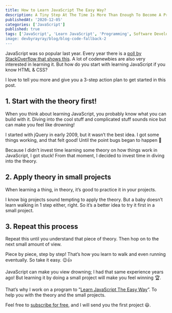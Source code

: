 ```yaml
---
title: How to Learn JavaScript The Easy Way?
description: A Tiny Step At The Time Is More Than Enough To Become A Pro
publishedAt: '2020-12-05'
categories: ['JavaScript']
published: true
tags: ['JavaScript', 'Learn JavaScript', 'Programming', Software Development']
image: devbyrayray/blog/blog-code-fallback-2
---
```


JavaScript was so popular last year. Every year there is a [poll by StackOverflow that shows this](https://insights.stackoverflow.com/survey/2019). A lot of codenewbies are also very interested in learning it. But how do you start with learning JavaScript if you know HTML & CSS?

I love to tell you more and give you a 3-step action plan to get started in this post.

## 1. Start with the theory first!

When you think about learning JavaScript, you probably know what you can build with it. Diving into the cool stuff and complicated stuff sounds nice but can make you feel like drowning!

I started with jQuery in early 2009, but it wasn’t the best idea. I got some things working, and that felt good! Until the point bugs began to happen 🥴

Because I didn’t invest time learning some theory on how things work in JavaScript, I got stuck! From that moment, I decided to invest time in diving into the theory.

## 2. Apply theory in small projects

When learning a thing, in theory, it’s good to practice it in your projects.

I know big projects sound tempting to apply the theory. But a baby doesn’t learn walking in 1 step either, right. So it’s a better idea to try it first in a small project.

## 3. Repeat this process

Repeat this until you understand that piece of theory. Then hop on to the next small amount of view.

Piece by piece, step by step! That’s how you learn to walk and even running eventually. So take it easy. 😉👍

JavaScript can make you view drowning; I had that same experience years ago! But learning it by doing a small project will make you feel winning 🏆.

That’s why I work on a program to ”[Learn JavaScript The Easy Way](https://mailchi.mp/7ea77c9742bb/learn-javascript-the-easy-way)”. To help you with the theory and the small projects.

Feel free to [subscribe for free](https://mailchi.mp/7ea77c9742bb/learn-javascript-the-easy-way), and I will send you the first project 😃.